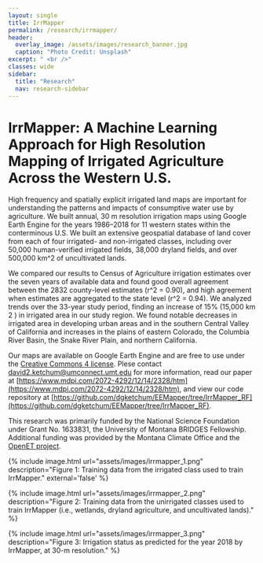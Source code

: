 ```yaml
---
layout: single
title: IrrMapper
permalink: /research/irrmapper/
header:
  overlay_image: /assets/images/research_banner.jpg
  caption: "Photo Credit: Unsplash"
excerpt: " <br />"
classes: wide
sidebar:
  title: "Research"
  nav: research-sidebar
---
```


# IrrMapper: A Machine Learning Approach for High Resolution Mapping of Irrigated Agriculture Across the Western U.S. 
High frequency and spatially explicit irrigated land maps are important for understanding the patterns and impacts of consumptive water use by agriculture. We built annual, 30 m resolution irrigation maps using Google Earth Engine for the years 1986–2018 for 11 western states within the conterminous U.S. We built an extensive geospatial database of land cover from each of four irrigated- and non-irrigated classes, including over 50,000 human-verified irrigated fields, 38,000 dryland fields, and over 500,000 km^2 of uncultivated lands.

We compared our results to Census of Agriculture irrigation estimates over the seven years of available data and found good overall agreement between the 2832 county-level estimates (r^2 = 0.90), and high agreement when estimates are aggregated to the state level (r^2 = 0.94). We analyzed trends over the 33-year study period, finding an increase of 15% (15,000 km 2 ) in irrigated area in our study region. We found notable decreases in irrigated area in developing urban areas and in the southern Central Valley of California and increases in the plains of eastern Colorado, the Columbia River Basin, the Snake River Plain, and northern California.

Our maps are available on Google Earth Engine and are free to use under the [Creative Commons 4 license](https://creativecommons.org/licenses/by/4.0/legalcode). Plese contact [david2.ketchum@umconnect.umt.edu](david2.ketchum@umconnect.umt.edu) for more information, read our paper at [https://www.mdpi.com/2072-4292/12/14/2328/htm](https://www.mdpi.com/2072-4292/12/14/2328/htm), and view our code repository at [https://github.com/dgketchum/EEMapper/tree/IrrMapper_RF](https://github.com/dgketchum/EEMapper/tree/IrrMapper_RF).

This research was primarily funded by the National Science Foundation under Grant No. 1633831, the University of Montana BRIDGES Fellowship. Additional funding was provided by the Montana Climate Office and the [OpenET project](https://etdata.org/).

{% include image.html url="assets/images/irrmapper_1.png" description="Figure 1: Training data from the irrigated class used to train IrrMapper." external='false' %}

{% include image.html url="assets/images/irrmapper_2.png" description="Figure 2: Training data from the unirrigated classes used to train IrrMapper (i.e., wetlands, dryland agriculture, and uncultivated lands)." %}

{% include image.html url="assets/images/irrmapper_3.png" description="Figure 3: Irrigation status as predicted for the year 2018 by IrrMapper, at 30-m resolution." %}
